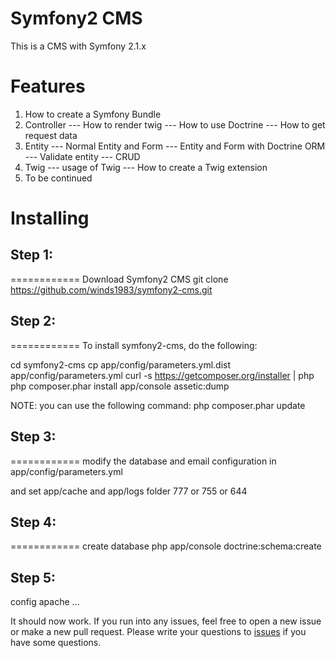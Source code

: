 Symfony2 CMS
============

This is a CMS with Symfony 2.1.x

Features
============

 1. How to create a Symfony Bundle
 2. Controller
    --- How to render twig
    --- How to use Doctrine
    --- How to get request data
 3. Entity
    --- Normal Entity and Form
    --- Entity and Form with Doctrine ORM
    --- Validate entity
    --- CRUD
 4. Twig
    --- usage of Twig
    --- How to create a Twig extension
 5. To be continued

Installing
============

## Step 1:
============
Download Symfony2 CMS 
git clone https://github.com/winds1983/symfony2-cms.git

## Step 2:
============
To install symfony2-cms, do the following:

cd symfony2-cms
cp app/config/parameters.yml.dist app/config/parameters.yml
curl -s https://getcomposer.org/installer | php
php composer.phar install
app/console assetic:dump

NOTE: you can use the following command:
php composer.phar update

## Step 3:
============
modify the database and email configuration in app/config/parameters.yml

and set app/cache and app/logs folder
777 or 755 or 644

## Step 4:
============
create database
php app/console doctrine:schema:create

## Step 5:
config apache ...

It should now work. If you run into any issues, feel free to open a new issue or make a new pull request.
Please write your questions to [issues](https://github.com/winds1983/symfony2-cms/issues) if you have some questions.